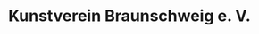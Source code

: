---
title: "Kunstverein Braunschweig e. V."
url: /braunschweig/kunstverein-braunschweig-e-v/
shop: Kunst
---
